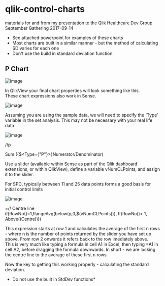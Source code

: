 # qlik-control-charts
materials for and from my presentation to the  Qlik Healthcare Dev Group September Gathering 2017-09-14


- See attached powerpoint for examples of these charts
- Most charts are built in a similar manner - but the method of calculating SD varies for each one
- Don't use the build in standard deviation function


## P Chart

![image](https://user-images.githubusercontent.com/3278367/70188539-e0534a00-16e8-11ea-95fb-068fee4d5014.png)



In QlikView your final chart properties will look something like this.  
These chart expressions also work in Sense.

![image](https://user-images.githubusercontent.com/3278367/70188300-396eae00-16e8-11ea-8547-c1cf92175e39.png)

Assuming you are using the sample data, we will need to specify the 'Type' variable in the set analysis.
This may not be necessary with your real life data

![image](https://user-images.githubusercontent.com/3278367/70189030-193fee80-16ea-11ea-8b6a-3a510edb1546.png)

//p  

Sum ({$<Type={"P"}>}Numerator/Denominator)

Use a slider (available within Sense as part of the Qlik dashboard extensions, or within QlikView), define a variable
vNumCLPoints, and assign it to the slider.

For SPC, typically between 11 and 25 data points forms a good basis for initial control limits


![image](https://user-images.githubusercontent.com/3278367/70189104-45f40600-16ea-11ea-87af-26e1feb58f1c.png)


=// Centre line  
if(RowNo()=1,RangeAvg(below(p,0,$(vNumCLPoints))),
If(RowNo()> 1, Above((Centre))))

This expression starts at row 1 and calculates the average of the first n rows - where n is the number of points returned by the slider you have set up above. From row 2 onwards it refers back to the row imediately above.  
This is very much like typing a formula in cell A1 in Excel, then typing =A1 in cell A2, before dragging the formula downwards.
In short - we are locking the centre line to the average of these first n rows.


Now the key to getting this working properly - calculating the standard deviation.

* Do not use the built in StdDev functions*





